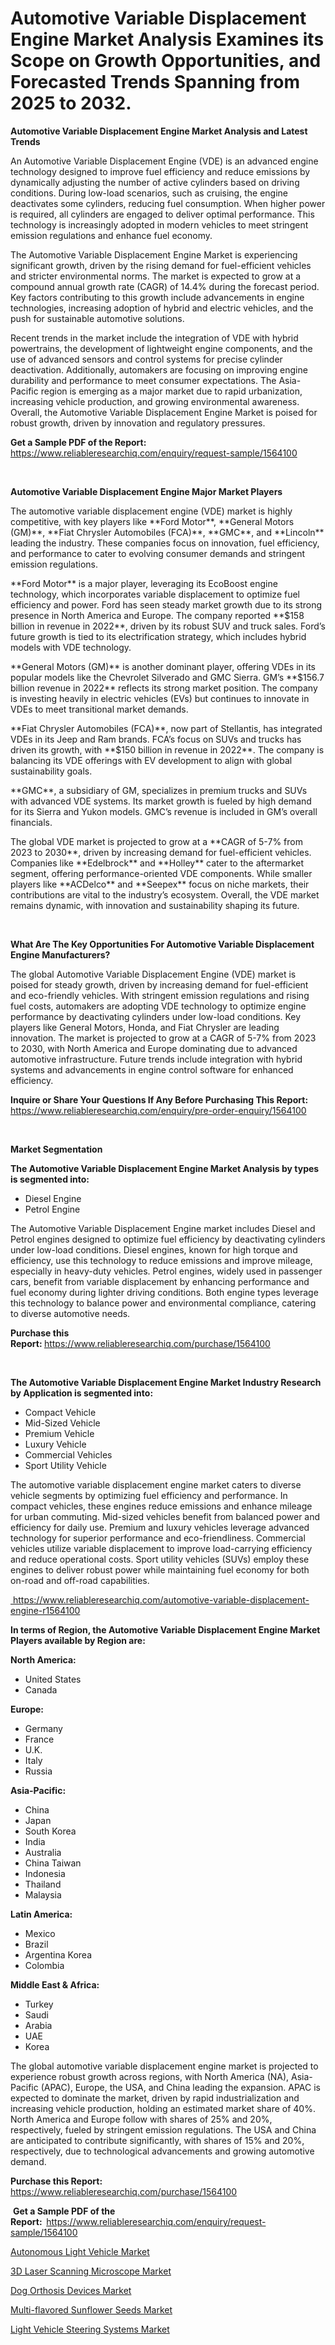 <p><h1>Automotive Variable Displacement Engine Market Analysis Examines its Scope on Growth Opportunities, and Forecasted Trends Spanning from 2025 to 2032.</h1></p><p><strong>Automotive Variable Displacement Engine Market Analysis and Latest Trends</strong></p>
<p><p>An Automotive Variable Displacement Engine (VDE) is an advanced engine technology designed to improve fuel efficiency and reduce emissions by dynamically adjusting the number of active cylinders based on driving conditions. During low-load scenarios, such as cruising, the engine deactivates some cylinders, reducing fuel consumption. When higher power is required, all cylinders are engaged to deliver optimal performance. This technology is increasingly adopted in modern vehicles to meet stringent emission regulations and enhance fuel economy.</p><p>The Automotive Variable Displacement Engine Market is experiencing significant growth, driven by the rising demand for fuel-efficient vehicles and stricter environmental norms. The market is expected to grow at a compound annual growth rate (CAGR) of 14.4% during the forecast period. Key factors contributing to this growth include advancements in engine technologies, increasing adoption of hybrid and electric vehicles, and the push for sustainable automotive solutions.</p><p>Recent trends in the market include the integration of VDE with hybrid powertrains, the development of lightweight engine components, and the use of advanced sensors and control systems for precise cylinder deactivation. Additionally, automakers are focusing on improving engine durability and performance to meet consumer expectations. The Asia-Pacific region is emerging as a major market due to rapid urbanization, increasing vehicle production, and growing environmental awareness. Overall, the Automotive Variable Displacement Engine Market is poised for robust growth, driven by innovation and regulatory pressures.</p></p>
<p><strong>Get a Sample PDF of the Report:&nbsp;</strong> <a href="https://www.reliableresearchiq.com/enquiry/request-sample/1564100?utm_campaign=1876&utm_medium=2&utm_source=Github&utm_content=ia&utm_term=23012025&utm_id=automotive-variable-displacement-engine">https://www.reliableresearchiq.com/enquiry/request-sample/1564100</a></p>
<p>&nbsp;</p>
<p><strong>Automotive Variable Displacement Engine Major Market Players</strong></p>
<p><p>The automotive variable displacement engine (VDE) market is highly competitive, with key players like **Ford Motor**, **General Motors (GM)**, **Fiat Chrysler Automobiles (FCA)**, **GMC**, and **Lincoln** leading the industry. These companies focus on innovation, fuel efficiency, and performance to cater to evolving consumer demands and stringent emission regulations.</p><p>**Ford Motor** is a major player, leveraging its EcoBoost engine technology, which incorporates variable displacement to optimize fuel efficiency and power. Ford has seen steady market growth due to its strong presence in North America and Europe. The company reported **$158 billion in revenue in 2022**, driven by its robust SUV and truck sales. Ford’s future growth is tied to its electrification strategy, which includes hybrid models with VDE technology.</p><p>**General Motors (GM)** is another dominant player, offering VDEs in its popular models like the Chevrolet Silverado and GMC Sierra. GM’s **$156.7 billion revenue in 2022** reflects its strong market position. The company is investing heavily in electric vehicles (EVs) but continues to innovate in VDEs to meet transitional market demands.</p><p>**Fiat Chrysler Automobiles (FCA)**, now part of Stellantis, has integrated VDEs in its Jeep and Ram brands. FCA’s focus on SUVs and trucks has driven its growth, with **$150 billion in revenue in 2022**. The company is balancing its VDE offerings with EV development to align with global sustainability goals.</p><p>**GMC**, a subsidiary of GM, specializes in premium trucks and SUVs with advanced VDE systems. Its market growth is fueled by high demand for its Sierra and Yukon models. GMC’s revenue is included in GM’s overall financials.</p><p>The global VDE market is projected to grow at a **CAGR of 5-7% from 2023 to 2030**, driven by increasing demand for fuel-efficient vehicles. Companies like **Edelbrock** and **Holley** cater to the aftermarket segment, offering performance-oriented VDE components. While smaller players like **ACDelco** and **Seepex** focus on niche markets, their contributions are vital to the industry’s ecosystem. Overall, the VDE market remains dynamic, with innovation and sustainability shaping its future.</p></p>
<p>&nbsp;</p>
<p><strong>What Are The Key Opportunities For Automotive Variable Displacement Engine Manufacturers?</strong></p>
<p><p>The global Automotive Variable Displacement Engine (VDE) market is poised for steady growth, driven by increasing demand for fuel-efficient and eco-friendly vehicles. With stringent emission regulations and rising fuel costs, automakers are adopting VDE technology to optimize engine performance by deactivating cylinders under low-load conditions. Key players like General Motors, Honda, and Fiat Chrysler are leading innovation. The market is projected to grow at a CAGR of 5-7% from 2023 to 2030, with North America and Europe dominating due to advanced automotive infrastructure. Future trends include integration with hybrid systems and advancements in engine control software for enhanced efficiency.</p></p>
<p><strong>Inquire or Share Your Questions If Any Before Purchasing This Report:</strong> <a href="https://www.reliableresearchiq.com/enquiry/pre-order-enquiry/1564100?utm_campaign=1876&utm_medium=2&utm_source=Github&utm_content=ia&utm_term=23012025&utm_id=automotive-variable-displacement-engine">https://www.reliableresearchiq.com/enquiry/pre-order-enquiry/1564100</a></p>
<p>&nbsp;</p>
<p><strong>Market Segmentation</strong></p>
<p><strong>The Automotive Variable Displacement Engine Market Analysis by types is segmented into:</strong></p>
<p><ul><li>Diesel Engine</li><li>Petrol Engine</li></ul></p>
<p><p>The Automotive Variable Displacement Engine market includes Diesel and Petrol engines designed to optimize fuel efficiency by deactivating cylinders under low-load conditions. Diesel engines, known for high torque and efficiency, use this technology to reduce emissions and improve mileage, especially in heavy-duty vehicles. Petrol engines, widely used in passenger cars, benefit from variable displacement by enhancing performance and fuel economy during lighter driving conditions. Both engine types leverage this technology to balance power and environmental compliance, catering to diverse automotive needs.</p></p>
<p><strong>Purchase this Report:&nbsp;</strong><a href="https://www.reliableresearchiq.com/purchase/1564100?utm_campaign=1876&utm_medium=2&utm_source=Github&utm_content=ia&utm_term=23012025&utm_id=automotive-variable-displacement-engine">https://www.reliableresearchiq.com/purchase/1564100</a></p>
<p>&nbsp;</p>
<p><strong>The Automotive Variable Displacement Engine Market Industry Research by Application is segmented into:</strong></p>
<p><ul><li>Compact Vehicle</li><li>Mid-Sized Vehicle</li><li>Premium Vehicle</li><li>Luxury Vehicle</li><li>Commercial Vehicles</li><li>Sport Utility Vehicle</li></ul></p>
<p><p>The automotive variable displacement engine market caters to diverse vehicle segments by optimizing fuel efficiency and performance. In compact vehicles, these engines reduce emissions and enhance mileage for urban commuting. Mid-sized vehicles benefit from balanced power and efficiency for daily use. Premium and luxury vehicles leverage advanced technology for superior performance and eco-friendliness. Commercial vehicles utilize variable displacement to improve load-carrying efficiency and reduce operational costs. Sport utility vehicles (SUVs) employ these engines to deliver robust power while maintaining fuel economy for both on-road and off-road capabilities.</p></p>
<p><a href="https://www.reliableresearchiq.com/automotive-variable-displacement-engine-r1564100?utm_campaign=1876&utm_medium=2&utm_source=Github&utm_content=ia&utm_term=23012025&utm_id=automotive-variable-displacement-engine">&nbsp;https://www.reliableresearchiq.com/automotive-variable-displacement-engine-r1564100</a></p>
<p><strong>In terms of Region, the Automotive Variable Displacement Engine Market Players available by Region are:</strong></p>
<p>
    <p> <strong> North America: </strong>
        <ul>
            <li>United States</li>
            <li>Canada</li>
        </ul>
        </p> 
    <p> <strong> Europe: </strong>
        <ul>
            <li>Germany</li>
            <li>France</li>
            <li>U.K.</li>
            <li>Italy</li>
            <li>Russia</li>
        </ul>
        </p> 
    <p> <strong> Asia-Pacific: </strong>
        <ul>
            <li>China</li>
            <li>Japan</li>
            <li>South Korea</li>
            <li>India</li>
            <li>Australia</li>
            <li>China Taiwan</li>
            <li>Indonesia</li>
            <li>Thailand</li>
            <li>Malaysia</li>
        </ul>
        </p> 
    <p> <strong> Latin America: </strong>
        <ul>
            <li>Mexico</li>
            <li>Brazil</li>
            <li>Argentina Korea</li>
            <li>Colombia</li>
        </ul>
        </p> 
    <p> <strong> Middle East & Africa: </strong>
        <ul>
            <li>Turkey</li>
            <li>Saudi</li>
            <li>Arabia</li>
            <li>UAE</li>
            <li>Korea</li>
        </ul>
    </p>
    </p>
<p><p>The global automotive variable displacement engine market is projected to experience robust growth across regions, with North America (NA), Asia-Pacific (APAC), Europe, the USA, and China leading the expansion. APAC is expected to dominate the market, driven by rapid industrialization and increasing vehicle production, holding an estimated market share of 40%. North America and Europe follow with shares of 25% and 20%, respectively, fueled by stringent emission regulations. The USA and China are anticipated to contribute significantly, with shares of 15% and 20%, respectively, due to technological advancements and growing automotive demand.</p></p>
<p><strong>Purchase this Report: </strong><a href="https://www.reliableresearchiq.com/purchase/1564100?utm_campaign=1876&utm_medium=2&utm_source=Github&utm_content=ia&utm_term=23012025&utm_id=automotive-variable-displacement-engine">https://www.reliableresearchiq.com/purchase/1564100</a></p>
<p>&nbsp;<strong>Get a Sample PDF of the Report:&nbsp;&nbsp;</strong><a href="https://www.reliableresearchiq.com/enquiry/request-sample/1564100?utm_campaign=1876&utm_medium=2&utm_source=Github&utm_content=ia&utm_term=23012025&utm_id=automotive-variable-displacement-engine">https://www.reliableresearchiq.com/enquiry/request-sample/1564100</a></p>
<p><strong></strong></p>
<p><p><a href="https://github.com/dolorespeddico90/Market-Research-Report-List-1/blob/main/autonomous-light-vehicle-market.md?utm_campaign=1876&utm_medium=2&utm_source=Github&utm_content=ia&utm_term=23012025&utm_id=automotive-variable-displacement-engine">Autonomous Light Vehicle Market</a></p><p><a href="https://www.linkedin.com/pulse/3d-laser-scanning-microscope-market-evolution-global-trends-7cfge?utm_campaign=1876&utm_medium=2&utm_source=Github&utm_content=ia&utm_term=23012025&utm_id=automotive-variable-displacement-engine">3D Laser Scanning Microscope Market</a></p><p><a href="https://www.linkedin.com/pulse/future-growth-dog-orthosis-devices-market-69-cagr-2025-xbgye?utm_campaign=1876&utm_medium=2&utm_source=Github&utm_content=ia&utm_term=23012025&utm_id=automotive-variable-displacement-engine">Dog Orthosis Devices Market</a></p><p><a href="https://www.linkedin.com/pulse/multi-flavored-sunflower-seeds-market-size-forecast-2025-byg5e?utm_campaign=1876&utm_medium=2&utm_source=Github&utm_content=ia&utm_term=23012025&utm_id=automotive-variable-displacement-engine">Multi-flavored Sunflower Seeds Market</a></p><p><a href="https://github.com/raffadongraffadong/Market-Research-Report-List-1/blob/main/light-vehicle-steering-systems-market.md?utm_campaign=1876&utm_medium=2&utm_source=Github&utm_content=ia&utm_term=23012025&utm_id=automotive-variable-displacement-engine">Light Vehicle Steering Systems Market</a></p></p>